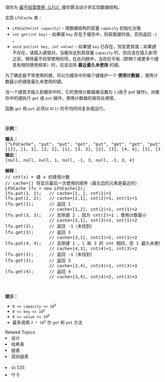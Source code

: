 <p>请你为 <a href="https://baike.baidu.com/item/%E7%BC%93%E5%AD%98%E7%AE%97%E6%B3%95">最不经常使用（LFU）</a>缓存算法设计并实现数据结构。</p>

<p>实现 <code>LFUCache</code> 类：</p>

<ul>
	<li><code>LFUCache(int capacity)</code> - 用数据结构的容量&nbsp;<code>capacity</code> 初始化对象</li>
	<li><code>int get(int key)</code>&nbsp;- 如果键&nbsp;<code>key</code> 存在于缓存中，则获取键的值，否则返回 <code>-1</code> 。</li>
	<li><code>void put(int key, int value)</code>&nbsp;- 如果键&nbsp;<code>key</code> 已存在，则变更其值；如果键不存在，请插入键值对。当缓存达到其容量&nbsp;<code>capacity</code> 时，则应该在插入新项之前，移除最不经常使用的项。在此问题中，当存在平局（即两个或更多个键具有相同使用频率）时，应该去除 <strong>最近最久未使用</strong> 的键。</li>
</ul>

<p>为了确定最不常使用的键，可以为缓存中的每个键维护一个 <strong>使用计数器</strong> 。使用计数最小的键是最久未使用的键。</p>

<p>当一个键首次插入到缓存中时，它的使用计数器被设置为 <code>1</code> (由于 put 操作)。对缓存中的键执行 <code>get</code> 或 <code>put</code> 操作，使用计数器的值将会递增。</p>

<p>函数 <code>get</code> 和 <code>put</code> 必须以 <code>O(1)</code> 的平均时间复杂度运行。</p>

<p>&nbsp;</p>

<p><strong>示例：</strong></p>

<pre>
<strong>输入：</strong>
["LFUCache", "put", "put", "get", "put", "get", "get", "put", "get", "get", "get"]
[[2], [1, 1], [2, 2], [1], [3, 3], [2], [3], [4, 4], [1], [3], [4]]
<strong>输出：</strong>
[null, null, null, 1, null, -1, 3, null, -1, 3, 4]

<strong>解释：</strong>
// cnt(x) = 键 x 的使用计数
// cache=[] 将显示最后一次使用的顺序（最左边的元素是最近的）
LFUCache lfu = new LFUCache(2);
lfu.put(1, 1);   // cache=[1,_], cnt(1)=1
lfu.put(2, 2);   // cache=[2,1], cnt(2)=1, cnt(1)=1
lfu.get(1);      // 返回 1
                 // cache=[1,2], cnt(2)=1, cnt(1)=2
lfu.put(3, 3);   // 去除键 2 ，因为 cnt(2)=1 ，使用计数最小
                 // cache=[3,1], cnt(3)=1, cnt(1)=2
lfu.get(2);      // 返回 -1（未找到）
lfu.get(3);      // 返回 3
                 // cache=[3,1], cnt(3)=2, cnt(1)=2
lfu.put(4, 4);   // 去除键 1 ，1 和 3 的 cnt 相同，但 1 最久未使用
                 // cache=[4,3], cnt(4)=1, cnt(3)=2
lfu.get(1);      // 返回 -1（未找到）
lfu.get(3);      // 返回 3
                 // cache=[3,4], cnt(4)=1, cnt(3)=3
lfu.get(4);      // 返回 4
                 // cache=[3,4], cnt(4)=2, cnt(3)=3</pre>

<p>&nbsp;</p>

<p><strong>提示：</strong></p>

<ul>
	<li><code>0 &lt;= capacity&nbsp;&lt;= 10<sup>4</sup></code></li>
	<li><code>0 &lt;= key &lt;= 10<sup>5</sup></code></li>
	<li><code>0 &lt;= value &lt;= 10<sup>9</sup></code></li>
	<li>最多调用 <code>2 * 10<sup>5</sup></code> 次 <code>get</code> 和 <code>put</code> 方法</li>
</ul>
<div><div>Related Topics</div><div><li>设计</li><li>哈希表</li><li>链表</li><li>双向链表</li></div></div><br><div><li>👍 535</li><li>👎 0</li></div>